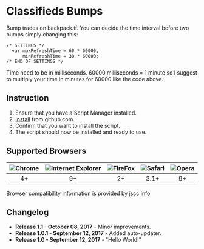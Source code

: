 # Classifieds Bumps
Bump trades on backpack.tf. You can decide the time interval before two bumps simply changing this:

```  
/* SETTINGS */  
  var maxRefreshTime = 60 * 60000,
      minRefreshTime = 30 * 60000;
/* END OF SETTINGS */
```
Time need to be in milliseconds. 60000 milliseconds = 1 minute so I suggest to multiply your time in minutes for 60000 like the code above.

## Instruction
1. Ensure that you have a Script Manager installed.
2. [Install](backpacktfClassifiedsBumps.user.js?raw=true) from github.com.
3. Confirm that you want to install the script.
4. The script should now be installed and ready to use.

## Supported Browsers

| ![Chrome ](https://www.w3schools.com/images/compatible_chrome.gif) | ![ Internet Explorer](https://www.w3schools.com/images/compatible_edge.gif) | ![FireFox](https://www.w3schools.com/images/compatible_firefox.gif) | ![Safari](https://www.w3schools.com/images/compatible_safari.gif) | ![Opera](https://www.w3schools.com/images/compatible_opera.gif) |
|     :---:      |     :---:      |     :---:      |     :---:      |     :---:      |
| 4+ | 9+ | 2+ | 3.1+ | 9+ |

Browser compatibility information is provided by [jscc.info](http://jscc.info/)
## Changelog
* **Release 1.1 - October 08, 2017**      - Minor improvements.
* **Release 1.0.1 - September 12, 2017**  - Added auto-updater.
* **Release 1.0 - September 12, 2017**    - "Hello World!"
